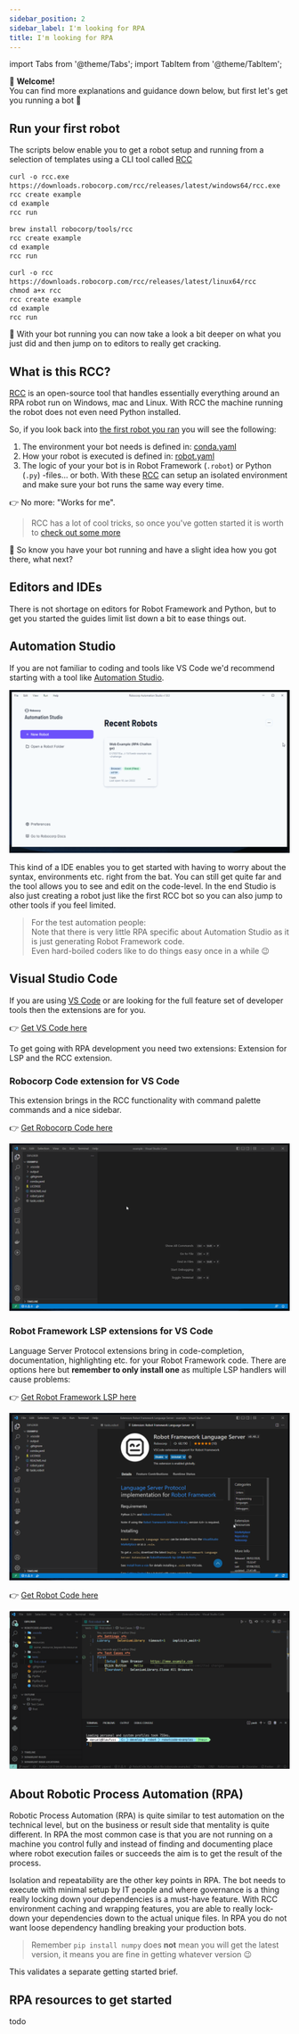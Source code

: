 ```yaml
---
sidebar_position: 2
sidebar_label: I'm looking for RPA
title: I'm looking for RPA
---
```

import Tabs from '@theme/Tabs';
import TabItem from '@theme/TabItem';

:rocket: **Welcome!** <br/>
You can find more explanations and guidance down below, but first let's get you running a bot :runner:

## Run your first robot
The scripts below enable you to get a robot setup and running from a selection of templates using a CLI tool called [RCC](https://github.com/robocorp/rcc#readme)

<Tabs>
<TabItem value="Windows" label="Windows" default>

```
curl -o rcc.exe https://downloads.robocorp.com/rcc/releases/latest/windows64/rcc.exe
rcc create example
cd example
rcc run
```
</TabItem>
<TabItem value="MacOS" label="MacOS">

```
brew install robocorp/tools/rcc
rcc create example
cd example
rcc run
```
</TabItem>
<TabItem value="Linux" label="Linux">

```
curl -o rcc https://downloads.robocorp.com/rcc/releases/latest/linux64/rcc
chmod a+x rcc
rcc create example
cd example
rcc run
```
</TabItem>
</Tabs>

:rocket: With your bot running you can now take a look a bit deeper on what you just did and then jump on to  editors to really get cracking.

## What is this RCC?

[RCC](https://github.com/robocorp/rcc#readme) is an open-source tool that handles essentially everything around an RPA robot run on Windows, mac and Linux. With RCC the machine running the robot does not even need Python installed.

So, if you look back into [the first robot you ran](/getting_started/rpa#run-your-first-robot) you will see the following:
1. The environment your bot needs is defined in: [conda.yaml](https://github.com/robocorp/rcc/blob/master/docs/recipes.md#what-is-in-condayaml)
1. How your robot is executed is defined in: [robot.yaml](https://github.com/robocorp/rcc/blob/master/docs/recipes.md#what-is-in-robotyaml)
1. The logic of your your bot is in Robot Framework (`.robot`) or Python (`.py`) -files... or both.
With these [RCC](https://github.com/robocorp/rcc#readme) can setup an isolated environment and make sure your bot runs the same way every time.

:point_right: No more: "Works for me".

> RCC has a lot of cool tricks, so once you've gotten started it is worth to [check out some more](https://github.com/robocorp/rcc/tree/master/docs#readme)

:rocket: So know you have your bot running and have a slight idea how you got there, what next?

## Editors and IDEs
There is not shortage on editors for Robot Framework and Python, but to get you started the guides limit list down a bit to ease things out.

## Automation Studio
If you are not familiar to coding and tools like VS Code we'd recommend starting with a tool like [Automation Studio](https://robocorp.com/automation-studio).

![](studio.gif)

This kind of a IDE enables you to get started with having to worry about the syntax, environments etc. right from the bat. You can still get quite far and the tool allows you to see and edit on the code-level. In the end Studio is also just creating a robot just like the first RCC bot so you can also jump to other tools if you feel limited.

> For the test automation people:<br/>
Note that there is very little RPA specific about Automation Studio as it is just generating Robot Framework code.<br/>
Even hard-boiled coders like to do things easy once in a while :wink:

## Visual Studio Code

If you are using [VS Code](https://code.visualstudio.com) or are looking for the full feature set of developer tools then the extensions are for you.

:point_right: [Get VS Code here](https://code.visualstudio.com)

To get going with RPA development you need two extensions: Extension for LSP and the RCC extension.

### Robocorp Code extension for VS Code
This extension brings in the RCC functionality with command palette commands and a nice sidebar.

:point_right: [Get Robocorp Code here](https://marketplace.visualstudio.com/items?itemName=robocorp.robocorp-code)

![](vscode-code.gif)

### Robot Framework LSP extensions for VS Code
Language Server Protocol extensions bring in code-completion, documentation, highlighting etc. for your Robot Framework code.
There are options here but **remember to only install one** as multiple LSP handlers will cause problems:


<Tabs>
<TabItem value="LSP" label="Robot Framework Language Server" default>

:point_right: [Get Robot Framework LSP here](https://marketplace.visualstudio.com/items?itemName=robocorp.robotframework-lsp)

![](vscode-lsp.gif)

</TabItem>
<TabItem value="RobotCode" label="Robot Code">

:point_right: [Get Robot Code here](https://marketplace.visualstudio.com/items?itemName=d-biehl.robotcode)

![](vscode-robotcode.gif)
</TabItem>
</Tabs>


## About Robotic Process Automation (RPA)

Robotic Process Automation (RPA) is quite similar to test automation on the technical level, but on the business or result side that mentality is quite different. In RPA the most common case is that you are not running on a machine you control fully and instead of finding and documenting place where robot execution failes or succeeds the aim is to get the result of the process. 

Isolation and repeatability are the other key points in RPA. The bot needs to execute with minimal setup by IT people and where governance is a thing really locking down your dependencies is a must-have feature.
With RCC environment caching and wrapping features, you are able to really lock-down your dependencies down to the actual unique files. In RPA you do not want loose dependency handling breaking your production bots. 

> Remember `pip install numpy` does **not** mean you will get the latest version, it means you are fine in getting whatever version :wink:

This validates a separate getting started brief.

## RPA resources to get started

todo